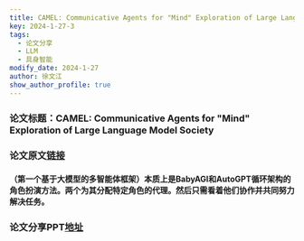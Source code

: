 ```yaml
---
title: CAMEL: Communicative Agents for "Mind" Exploration of Large Language Model Society
key: 2024-1-27-3
tags:
  - 论文分享
  - LLM
  - 具身智能
modify_date: 2024-1-27
author: 徐文江
show_author_profile: true
---
```


### 论文标题：CAMEL: Communicative Agents for "Mind" Exploration of Large Language Model Society          
<!--more-->    
### 论文原文[链接](https://arxiv.org/abs/2303.17760)         

#### （第一个基于大模型的多智能体框架）本质上是BabyAGI和AutoGPT循环架构的角色扮演方法。两个为其分配特定角色的代理。然后只需看着他们协作并共同努力解决任务。              

### 论文分享PPT[地址](https://www.kdocs.cn/l/ciaFwmeTwfnG)       